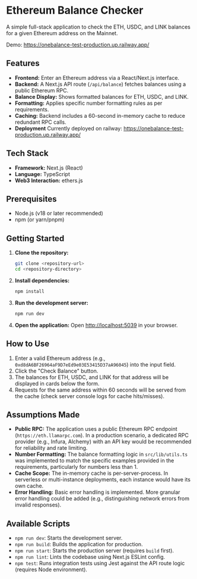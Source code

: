 # Ethereum Balance Checker

A simple full-stack application to check the ETH, USDC, and LINK balances for a given Ethereum address on the Mainnet.

Demo: https://onebalance-test-production.up.railway.app/

## Features

*   **Frontend:** Enter an Ethereum address via a React/Next.js interface.
*   **Backend:** A Next.js API route (`/api/balance`) fetches balances using a public Ethereum RPC.
*   **Balance Display:** Shows formatted balances for ETH, USDC, and LINK.
*   **Formatting:** Applies specific number formatting rules as per requirements.
*   **Caching:** Backend includes a 60-second in-memory cache to reduce redundant RPC calls.
*   **Deployment** Currently deployed on railway: https://onebalance-test-production.up.railway.app/

## Tech Stack

*   **Framework:** Next.js (React)
*   **Language:** TypeScript
*   **Web3 Interaction:** ethers.js

## Prerequisites

*   Node.js (v18 or later recommended)
*   npm (or yarn/pnpm)

## Getting Started

1.  **Clone the repository:**
    ```bash
    git clone <repository-url>
    cd <repository-directory>
    ```

2.  **Install dependencies:**
    ```bash
    npm install
    ```


3.  **Run the development server:**
    ```bash
    npm run dev
    ```

4.  **Open the application:**
    Open [http://localhost:5039](http://localhost:5039) in your browser.

## How to Use

1.  Enter a valid Ethereum address (e.g., `0xd8dA6BF26964aF9D7eEd9e03E53415D37aA96045`) into the input field.
2.  Click the "Check Balance" button.
3.  The balances for ETH, USDC, and LINK for that address will be displayed in cards below the form.
4.  Requests for the same address within 60 seconds will be served from the cache (check server console logs for cache hits/misses).

## Assumptions Made

*   **Public RPC:** The application uses a public Ethereum RPC endpoint (`https://eth.llamarpc.com`). In a production scenario, a dedicated RPC provider (e.g., Infura, Alchemy) with an API key would be recommended for reliability and rate limiting.
*   **Number Formatting:** The balance formatting logic in `src/lib/utils.ts` was implemented to match the specific examples provided in the requirements, particularly for numbers less than 1.
*   **Cache Scope:** The in-memory cache is per-server-process. In serverless or multi-instance deployments, each instance would have its own cache.
*   **Error Handling:** Basic error handling is implemented. More granular error handling could be added (e.g., distinguishing network errors from invalid responses).

## Available Scripts

*   `npm run dev`: Starts the development server.
*   `npm run build`: Builds the application for production.
*   `npm run start`: Starts the production server (requires `build` first).
*   `npm run lint`: Lints the codebase using Next.js ESLint config.
*   `npm test`: Runs integration tests using Jest against the API route logic (requires Node environment).
